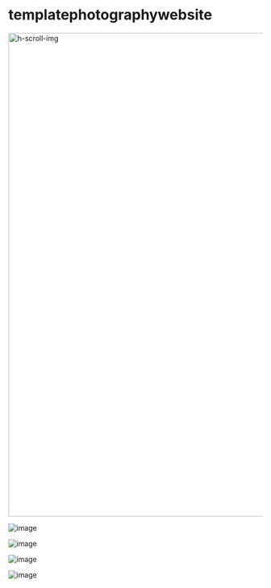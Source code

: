# templatephotographywebsite
<img width="958" alt="h-scroll-img" src="https://user-images.githubusercontent.com/23155302/71211750-c899cb00-227d-11ea-862c-e13935c91754.PNG">







![image](https://user-images.githubusercontent.com/23155302/41195278-1baeef66-6bf8-11e8-8efe-e6c71975eac0.png)

![image](https://user-images.githubusercontent.com/23155302/41195281-30b50260-6bf8-11e8-8353-bd003282a602.png)

![image](https://user-images.githubusercontent.com/23155302/41195287-45daeb1e-6bf8-11e8-98f4-0180ae934889.png)

![image](https://user-images.githubusercontent.com/23155302/41195295-5b8a904a-6bf8-11e8-85c0-fe2d327b2fdb.png)
